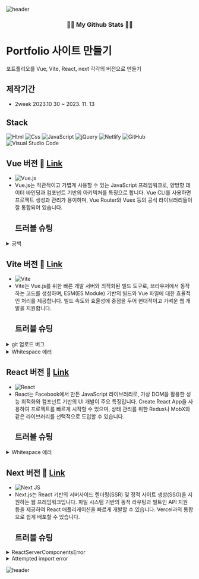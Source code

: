 ![header](https://capsule-render.vercel.app/api?type=slice&color=gradient&height=160&section=header&text=MyeongHun%20%20&fontAlign=50&fontAlignY=70&fontSize=90&fontColor=000000)
<h3 align="center">👩‍💻 My Github Stats 👩‍💻</h3>




# Portfolio 사이트 만들기

포트폴리오를 Vue, Vite, React, next 각각의 버전으로 만들기

## 제작기간
- 2week 2023.10 30 ~ 2023. 11. 13

## Stack
<img alt="Html" src ="https://img.shields.io/badge/HTML5-E34F26.svg?&style=for-the-badge&logo=HTML5&logoColor=white"/> <img alt="Css" src ="https://img.shields.io/badge/CSS3-1572B6.svg?&style=for-the-badge&logo=CSS3&logoColor=white"/> <img alt="JavaScript" src ="https://img.shields.io/badge/JavaScriipt-F7DF1E.svg?&style=for-the-badge&logo=JavaScript&logoColor=black"/> ![jQuery](https://img.shields.io/badge/jquery-%230769AD.svg?style=for-the-badge&logo=jquery&logoColor=white) ![Netlify](https://img.shields.io/badge/netlify-%23000000.svg?style=for-the-badge&logo=netlify&logoColor=#00C7B7) ![GitHub](https://img.shields.io/badge/github-%23121011.svg?style=for-the-badge&logo=github&logoColor=white) ![Visual Studio Code](https://img.shields.io/badge/Visual%20Studio%20Code-0078d7.svg?style=for-the-badge&logo=visual-studio-code&logoColor=white)

## Vue 버전 🍒 [Link](https://vue-project2023-hoons.vercel.app/) 
- ![Vue.js](https://img.shields.io/badge/vuejs-%2335495e.svg?style=for-the-badge&logo=vuedotjs&logoColor=%234FC08D)
- Vue.js는 직관적이고 가볍게 사용할 수 있는 JavaScript 프레임워크로, 양방향 데이터 바인딩과 컴포넌트 기반의 아키텍처를 특징으로 합니다. Vue CLI를 사용하면 프로젝트 생성과 관리가 용이하며, Vue Router와 Vuex 등의 공식 라이브러리들이 잘 통합되어 있습니다.
  ## 트러블 슈팅
<details>
<summary>공백</summary>

#### 버그(해결) :
</details>

## Vite 버전 💎 [Link](https://vite-project-2023.netlify.app/) 
- ![Vite](https://img.shields.io/badge/vite-%23646CFF.svg?style=for-the-badge&logo=vite&logoColor=white)
- Vite는 Vue.js를 위한 빠른 개발 서버와 최적화된 빌드 도구로, 브라우저에서 동작하는 코드를 생성하며, ESM(ES Module) 기반의 빌드와 Vue 파일에 대한 효율적인 처리를 제공합니다. 빌드 속도와 효율성에 중점을 두어 현대적이고 가벼운 웹 개발을 지원합니다.
  ## 트러블 슈팅

<details>
<summary>git 업로드 버그</summary>

<!-- summary 아래 한칸 공백 두어야함 -->

## git 업로드 권한 버그(해결) : 권한으로 인한 업로드 버그 해결
윈도우 자격증명 > git 아이디 변경
`git remote set-url origin https://github.com@audgns722/vite-project2023.git` > `git push -u origin master`
깃헙 패스워드 입력을 하라는 창이 나오고 입력을 하시면 본인의 깃주소에 소스코드가 올라갑니다.
인증이 끝난 후부터는 git push만 하면 기존의 세팅한 주소로 바로 푸쉬가 됩니다.

</details>

<details>
<summary>Whitespace 에러</summary>

<!-- summary 아래 한칸 공백 두어야함 -->

## Whitespace 에러(해결) :

# push 중 warning

[해결!](https://velog.io/@wnguswn7/Git-Bash-warning-in-the-working-copy-of-.gitignore-LF-will-be-replaced-by-CRLF-the-next-time-Git-touches-it)  
Git의 core.autocrlf 라는 기능을 켜서 이를 자동 변환 해주도록 하면 된다.

- `git config --global core.autocrlf true` // 시스템 전체에 적용
- `git config core.autocrlf true` // 해당 프로젝트에만 적용
</details>

## React 버전 💚 [Link](https://hoons-react-project-aaa3b.web.app/) 
- ![React](https://img.shields.io/badge/react-%2320232a.svg?style=for-the-badge&logo=react&logoColor=%2361DAFB)
- React는 Facebook에서 만든 JavaScript 라이브러리로, 가상 DOM을 활용한 성능 최적화와 컴포넌트 기반의 UI 개발이 주요 특징입니다. Create React App을 사용하여 프로젝트를 빠르게 시작할 수 있으며, 상태 관리를 위한 Redux나 MobX와 같은 라이브러리를 선택적으로 도입할 수 있습니다.
  ## 트러블 슈팅

<details>
<summary>Whitespace 에러</summary>

<!-- summary 아래 한칸 공백 두어야함 -->

## Whitespace 에러(해결) : push 중 warning

[해결!](https://velog.io/@wnguswn7/Git-Bash-warning-in-the-working-copy-of-.gitignore-LF-will-be-replaced-by-CRLF-the-next-time-Git-touches-it){:target="\_blank"}  
Git의 core.autocrlf 라는 기능을 켜서 이를 자동 변환 해주도록 하면 된다.

- `git config --global core.autocrlf true` // 시스템 전체에 적용
- `git config core.autocrlf true` // 해당 프로젝트에만 적용
</details>

## Next 버전 🏅 [Link](https://next-project02.vercel.app/) 
- ![Next JS](https://img.shields.io/badge/Next-black?style=for-the-badge&logo=next.js&logoColor=white)
- Next.js는 React 기반의 서버사이드 렌더링(SSR) 및 정적 사이트 생성(SSG)을 지원하는 웹 프레임워크입니다. 파일 시스템 기반의 동적 라우팅과 빌트인 API 지원 등을 제공하여 React 애플리케이션을 빠르게 개발할 수 있습니다. Vercel과의 통합으로 쉽게 배포할 수 있습니다.
  ## 트러블 슈팅
<details>
<summary>ReactServerComponentsError</summary>
<!-- summary 아래 한칸 공백 두어야함 -->

## (해결) : javascript, jquery(CSR)브라우저에서 작동
- 최상단에 "use client"로 설정
`./src\app\page.js   
ReactServerComponentsError: You're importing a component that needs useEffect. It only works in a Client Component but none of its parents are marked with "use client", so they're Server Components by default. Learn more: https://nextjs.org/docs/getting-started/react-essentials 
   ╭─[C:\Users\line\Documents\GitHub\myeonghun\next-project\src\app\page.js:1:1]
 1 │ import React, { useEffect } from 'react'
   ·                 ─────────
 2 │ import Skip from '@/components/Skip'
 3 │ import Header from '@/components/Header'
 4 │ import Intro from '@/components/Intro'
   ╰────
Maybe one of these should be marked as a client entry with "use client":
./src\app\page.js`

</details>

<details>
<summary>Attempted import error</summary>
<!-- summary 아래 한칸 공백 두어야함 -->

## (해결) : Attempted import error
- `export function link()... ` -> `const link = () => ... export default link;`
`Attempted import error: '@/utils/link' does not contain a default export (imported as 'link').`

</details>

![header](https://capsule-render.vercel.app/api?type=wave&color=auto&height=200&section=header&text=Thank%20you&fontSize=90)

